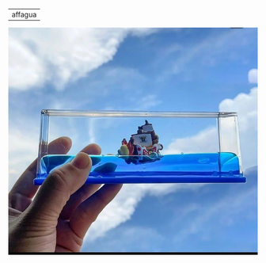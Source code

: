 <html>
<head>
<meta charset="uft-8">


<link href="gallerystyle.css" rel="stylesheet" type="text/css">


<title>
 aqua
</title>







 
</head>
<body>
<table>
 <td>affagua</td>
</table>
 <div>
 <img src= "IMG_20240909_011730_049.jpg">


</body>


 
</html>

